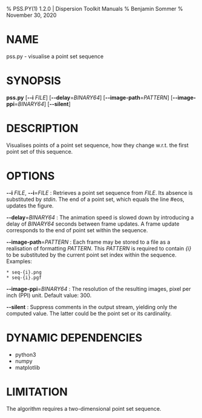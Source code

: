 % PSS.PY(1) 1.2.0 | Dispersion Toolkit Manuals
% Benjamin Sommer
% November 30, 2020

# NAME

pss.py - visualise a point set sequence

# SYNOPSIS

**pss.py** [**\--i** *FILE*] [**\--delay**=*BINARY64*] [**\--image-path**=*PATTERN*] [**\--image-ppi**=*BINARY64*] [**\--silent**]

# DESCRIPTION

Visualises points of a point set sequence, how they change w.r.t. the first point set of this sequence.

# OPTIONS

**\--i** *FILE*, **\--i**=*FILE*
:   Retrieves a point set sequence from *FILE*. Its absence is substituted by *stdin*. The end of a point set, which equals the line #eos, updates the figure.

**\--delay**=*BINARY64*
:   The animation speed is slowed down by introducing a delay of *BINARY64* seconds between frame updates. A frame update corresponds to the end of point set within the sequence.

**\--image-path**=*PATTERN*
:   Each frame may be stored to a file as a realisation of formatting *PATTERN*. This *PATTERN* is required to contain *{i}* to be substituted by the current point set index within the sequence. Examples:

    * seq-{i}.png
    * seq-{i}.pgf

**\--image-ppi**=*BINARY64*
:   The resolution of the resulting images, pixel per inch (PPI) unit. Default value: 300.

**\--silent**
:   Suppress comments in the output stream, yielding only the computed value. The latter could be the point set or its cardinality.

# DYNAMIC DEPENDENCIES

* python3
* numpy
* matplotlib

# LIMITATION

The algorithm requires a two-dimensional point set sequence.